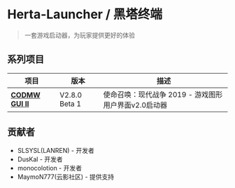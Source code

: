 # Herta-Launcher / 黑塔终端
> 一套游戏启动器，为玩家提供更好的体验

## 系列项目
| 项目 | 版本 | 描述 |
|------|------|------|
| **[CODMW GUI II](https://github.com/SLSYSL/Herta-CODMW-GUI-II)** | V2.8.0 Beta 1 | 使命召唤：现代战争 2019 - 游戏图形用户界面v2.0启动器 |
 
## 贡献者
- SLSYSL(LANREN) - 开发者
- DusKal - 开发者
- monocolotion - 开发者
- MaymoN777(云影社区) - 提供支持
